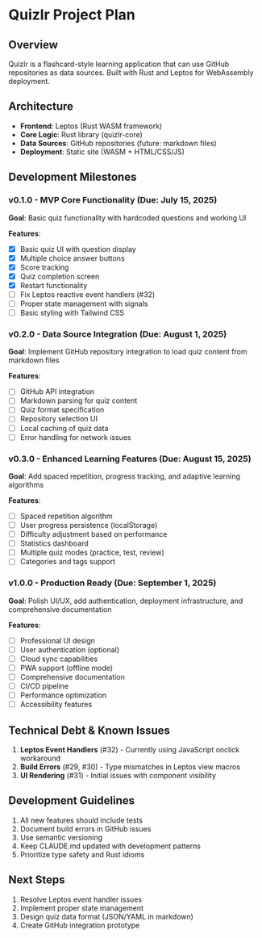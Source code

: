 # Quizlr Project Plan

## Overview
Quizlr is a flashcard-style learning application that can use GitHub repositories as data sources. Built with Rust and Leptos for WebAssembly deployment.

## Architecture
- **Frontend**: Leptos (Rust WASM framework)
- **Core Logic**: Rust library (quizlr-core)
- **Data Sources**: GitHub repositories (future: markdown files)
- **Deployment**: Static site (WASM + HTML/CSS/JS)

## Development Milestones

### v0.1.0 - MVP Core Functionality (Due: July 15, 2025)
**Goal**: Basic quiz functionality with hardcoded questions and working UI

**Features**:
- [x] Basic quiz UI with question display
- [x] Multiple choice answer buttons
- [x] Score tracking
- [x] Quiz completion screen
- [x] Restart functionality
- [ ] Fix Leptos reactive event handlers (#32)
- [ ] Proper state management with signals
- [ ] Basic styling with Tailwind CSS

### v0.2.0 - Data Source Integration (Due: August 1, 2025)
**Goal**: Implement GitHub repository integration to load quiz content from markdown files

**Features**:
- [ ] GitHub API integration
- [ ] Markdown parsing for quiz content
- [ ] Quiz format specification
- [ ] Repository selection UI
- [ ] Local caching of quiz data
- [ ] Error handling for network issues

### v0.3.0 - Enhanced Learning Features (Due: August 15, 2025)
**Goal**: Add spaced repetition, progress tracking, and adaptive learning algorithms

**Features**:
- [ ] Spaced repetition algorithm
- [ ] User progress persistence (localStorage)
- [ ] Difficulty adjustment based on performance
- [ ] Statistics dashboard
- [ ] Multiple quiz modes (practice, test, review)
- [ ] Categories and tags support

### v1.0.0 - Production Ready (Due: September 1, 2025)
**Goal**: Polish UI/UX, add authentication, deployment infrastructure, and comprehensive documentation

**Features**:
- [ ] Professional UI design
- [ ] User authentication (optional)
- [ ] Cloud sync capabilities
- [ ] PWA support (offline mode)
- [ ] Comprehensive documentation
- [ ] CI/CD pipeline
- [ ] Performance optimization
- [ ] Accessibility features

## Technical Debt & Known Issues
1. **Leptos Event Handlers** (#32) - Currently using JavaScript onclick workaround
2. **Build Errors** (#29, #30) - Type mismatches in Leptos view macros
3. **UI Rendering** (#31) - Initial issues with component visibility

## Development Guidelines
1. All new features should include tests
2. Document build errors in GitHub issues
3. Use semantic versioning
4. Keep CLAUDE.md updated with development patterns
5. Prioritize type safety and Rust idioms

## Next Steps
1. Resolve Leptos event handler issues
2. Implement proper state management
3. Design quiz data format (JSON/YAML in markdown)
4. Create GitHub integration prototype